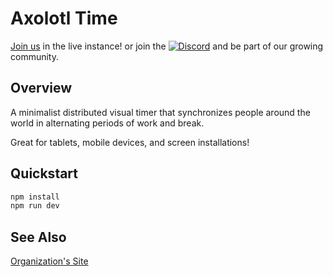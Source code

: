# Axolotl Time

[Join us](https://time.axolotl-logic.io/) in the live instance! or join the [![Discord](https://img.shields.io/discord/1338638342493048844?label=Discord&logo=discord)](https://discord.gg/ewM37225Xx) and be part of our growing community. 

## Overview 

A minimalist distributed visual timer that synchronizes people around the world in
alternating periods of work and break.

Great for tablets, mobile devices, and screen installations!

## Quickstart

```bash
npm install
npm run dev
```

## See Also

[Organization's Site](https://axolotl-logic.io/)
